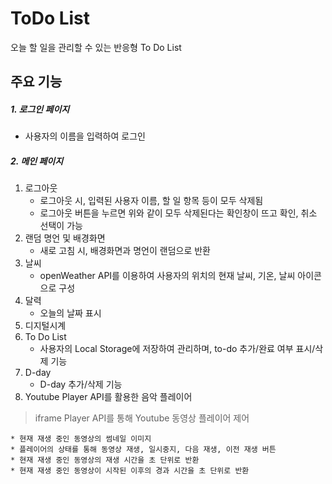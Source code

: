 # ToDo List
오늘 할 일을 관리할 수 있는 반응형 To Do List



## 주요 기능
##### 1. 로그인 페이지
* 사용자의 이름을 입력하여 로그인

##### 2. 메인 페이지
1. 로그아웃
    * 로그아웃 시, 입력된 사용자 이름, 할 일 항목 등이 모두 삭제됨
    * 로그아웃 버튼을 누르면 위와 같이 모두 삭제된다는 확인창이 뜨고 확인, 취소 선택이 가능
2. 랜덤 명언 및 배경화면
    * 새로 고침 시, 배경화면과 명언이 랜덤으로 반환
3. 날씨
    * openWeather API를 이용하여 사용자의 위치의 현재 날씨, 기온, 날씨 아이콘으로 구성
4. 달력
    * 오늘의 날짜 표시
5. 디지털시계
6. To Do List
    * 사용자의 Local Storage에 저장하여 관리하며, to-do 추가/완료 여부 표시/삭제 기능
7. D-day
    * D-day 추가/삭제 기능
6. Youtube Player API를 활용한 음악 플레이어
> iframe Player API를 통해 Youtube 동영상 플레이어 제어

    * 현재 재생 중인 동영상의 썸네일 이미지
    * 플레이어의 상태를 통해 동영상 재생, 일시중지, 다음 재생, 이전 재생 버튼
    * 현재 재생 중인 동영상의 재생 시간을 초 단위로 반환
    * 현재 재생 중인 동영상이 시작된 이후의 경과 시간을 초 단위로 반환